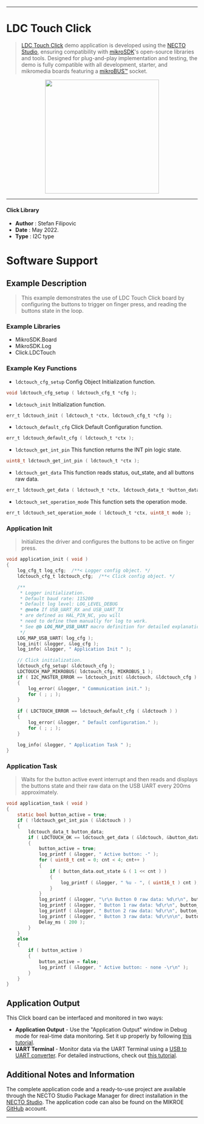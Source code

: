 
---
# LDC Touch Click

> [LDC Touch Click](https://www.mikroe.com/?pid_product=MIKROE-5204) demo application is developed using
the [NECTO Studio](https://www.mikroe.com/necto), ensuring compatibility with [mikroSDK](https://www.mikroe.com/mikrosdk)'s
open-source libraries and tools. Designed for plug-and-play implementation and testing, the demo is fully compatible with
all development, starter, and mikromedia boards featuring a [mikroBUS&trade;](https://www.mikroe.com/mikrobus) socket.

<p align="center">
  <img src="https://www.mikroe.com/?pid_product=MIKROE-5204&image=1" height=300px>
</p>

---

#### Click Library

- **Author**        : Stefan Filipovic
- **Date**          : May 2022.
- **Type**          : I2C type

# Software Support

## Example Description

> This example demonstrates the use of LDC Touch Click board by configuring
the buttons to trigger on finger press, and reading the buttons state in the loop.

### Example Libraries

- MikroSDK.Board
- MikroSDK.Log
- Click.LDCTouch

### Example Key Functions

- `ldctouch_cfg_setup` Config Object Initialization function.
```c
void ldctouch_cfg_setup ( ldctouch_cfg_t *cfg );
```

- `ldctouch_init` Initialization function.
```c
err_t ldctouch_init ( ldctouch_t *ctx, ldctouch_cfg_t *cfg );
```

- `ldctouch_default_cfg` Click Default Configuration function.
```c
err_t ldctouch_default_cfg ( ldctouch_t *ctx );
```

- `ldctouch_get_int_pin` This function returns the INT pin logic state.
```c
uint8_t ldctouch_get_int_pin ( ldctouch_t *ctx );
```

- `ldctouch_get_data` This function reads status, out_state, and all buttons raw data.
```c
err_t ldctouch_get_data ( ldctouch_t *ctx, ldctouch_data_t *button_data );
```

- `ldctouch_set_operation_mode` This function sets the operation mode.
```c
err_t ldctouch_set_operation_mode ( ldctouch_t *ctx, uint8_t mode );
```

### Application Init

> Initializes the driver and configures the buttons to be active on finger press.

```c
void application_init ( void )
{
    log_cfg_t log_cfg;  /**< Logger config object. */
    ldctouch_cfg_t ldctouch_cfg;  /**< Click config object. */

    /** 
     * Logger initialization.
     * Default baud rate: 115200
     * Default log level: LOG_LEVEL_DEBUG
     * @note If USB_UART_RX and USB_UART_TX 
     * are defined as HAL_PIN_NC, you will 
     * need to define them manually for log to work. 
     * See @b LOG_MAP_USB_UART macro definition for detailed explanation.
     */
    LOG_MAP_USB_UART( log_cfg );
    log_init( &logger, &log_cfg );
    log_info( &logger, " Application Init " );

    // Click initialization.
    ldctouch_cfg_setup( &ldctouch_cfg );
    LDCTOUCH_MAP_MIKROBUS( ldctouch_cfg, MIKROBUS_1 );
    if ( I2C_MASTER_ERROR == ldctouch_init( &ldctouch, &ldctouch_cfg ) ) 
    {
        log_error( &logger, " Communication init." );
        for ( ; ; );
    }
    
    if ( LDCTOUCH_ERROR == ldctouch_default_cfg ( &ldctouch ) )
    {
        log_error( &logger, " Default configuration." );
        for ( ; ; );
    }
    
    log_info( &logger, " Application Task " );
}
```

### Application Task

> Waits for the button active event interrupt and then reads and displays the buttons
state and their raw data on the USB UART every 200ms approximately.

```c
void application_task ( void )
{
    static bool button_active = true;
    if ( !ldctouch_get_int_pin ( &ldctouch ) )
    {
        ldctouch_data_t button_data;
        if ( LDCTOUCH_OK == ldctouch_get_data ( &ldctouch, &button_data ) )
        {
            button_active = true;
            log_printf ( &logger, " Active button: -" ); 
            for ( uint8_t cnt = 0; cnt < 4; cnt++ )
            {
                if ( button_data.out_state & ( 1 << cnt ) )
                {
                    log_printf ( &logger, " %u - ", ( uint16_t ) cnt ); 
                }
            }
            log_printf ( &logger, "\r\n Button 0 raw data: %d\r\n", button_data.ch0_raw_button );
            log_printf ( &logger, " Button 1 raw data: %d\r\n", button_data.ch1_raw_button );
            log_printf ( &logger, " Button 2 raw data: %d\r\n", button_data.ch2_raw_button );
            log_printf ( &logger, " Button 3 raw data: %d\r\n\n", button_data.ch3_raw_button );
            Delay_ms ( 200 );
        }
    }
    else
    {
        if ( button_active )
        {
            button_active = false;
            log_printf ( &logger, " Active button: - none -\r\n" ); 
        }
    }
}
```

## Application Output

This Click board can be interfaced and monitored in two ways:
- **Application Output** - Use the "Application Output" window in Debug mode for real-time data monitoring.
Set it up properly by following [this tutorial](https://www.youtube.com/watch?v=ta5yyk1Woy4).
- **UART Terminal** - Monitor data via the UART Terminal using
a [USB to UART converter](https://www.mikroe.com/click/interface/usb?interface*=uart,uart). For detailed instructions,
check out [this tutorial](https://help.mikroe.com/necto/v2/Getting%20Started/Tools/UARTTerminalTool).

## Additional Notes and Information

The complete application code and a ready-to-use project are available through the NECTO Studio Package Manager for 
direct installation in the [NECTO Studio](https://www.mikroe.com/necto). The application code can also be found on
the MIKROE [GitHub](https://github.com/MikroElektronika/mikrosdk_click_v2) account.

---
